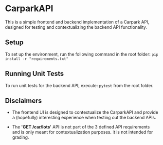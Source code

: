 # CarparkAPI

This is a simple frontend and backend implementation of a Carpark API, designed for testing and contextualizing the backend API functionality.

## Setup

To set up the environment, run the following command in the root folder: `pip install -r "requirements.txt"`

## Running Unit Tests

To run unit tests for the backend API, execute: `pytest` from the root folder.

## Disclaimers

- The frontend UI is designed to contextualize the CarparkAPI and provide a (hopefully) interesting experience when testing out the backend APIs.
  
- The **'GET /car/lots'** API is not part of the 3 defined API requirements and is only meant for contextualization purposes. It is not intended for grading.


